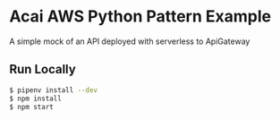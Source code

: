 # Acai AWS Python Pattern Example

A simple mock of an API deployed with serverless to ApiGateway

## Run Locally

```bash
$ pipenv install --dev
$ npm install
$ npm start
```